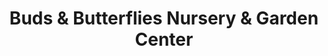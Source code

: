 ---
title: "Buds & Butterflies Nursery & Garden Center"
url: /blairsville/buds-und-butterflies-nursery-und-garden-center/
shop: Garten-Center
---